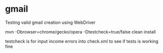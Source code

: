 # gmail
Testing valid gmail creation using WebDriver

mvn -Dbrowser=chrome/gecko/opera -Dtestcheck=true/false clean install

testcheck is for input income errors into check.xml to see if tests is working fine
